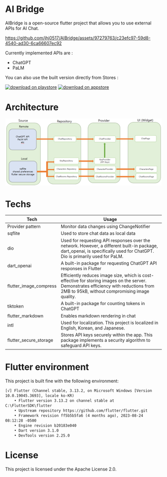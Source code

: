 # AI Bridge

AIBridge is a open-source flutter project that allows you to use external APIs for AI Chat.

https://github.com/jhj0517/AIBridge/assets/97279763/c23efc97-59d8-4540-ad30-6ca66607ec92

Currently implemented APIs are :
- ChatGPT
- PaLM

You can also use the built version directly from Stores :

[![download on playstore](https://github.com/jhj0517/AIBridge/assets/97279763/6457404a-a4d9-4303-b614-f4a8e58c5b79)](https://play.google.com/store/apps/details?id=com.wecraftstudio.aibridge)
[![download on appstore](https://github.com/jhj0517/AIBridge/assets/97279763/5394f501-89c3-446c-882f-a571a493161d)](https://apps.apple.com/app/id6474897375)

# Architecture
![diagram](https://github.com/jhj0517/AIBridge/blob/master/gitimages/architecture.png)

# Techs
| Tech | Usage |
| ---------- | ----- |
| Provider pattern | Monitor data changes using ChangeNotifier |
| sqflite | Used to store chat data as local data |
| dio | 	Used for requesting API responses over the network. However, a different built-in package, dart_openai, is specifically used for ChatGPT. Dio is primarily used for PaLM. |
| dart_openai | 	A built-in package for requesting ChatGPT API responses in Flutter |
| flutter_image_compress | Efficiently reduces image size, which is cost-effective for storing images on the server. Demonstrates efficiency with reductions from 2MB to 95kB, without compromising image quality. |
| tiktoken | 	A built-in package for counting tokens in ChatGPT |
| flutter_markdown | 	Enables markdown rendering in chat |
| intl | Used for localization. This project is localized in English, Korean, and Japanese. |
| flutter_secure_storage | 	Stores API keys securely within the app. This package implements a security algorithm to safeguard API keys. |

# Flutter environment
This project is built fine with the following environment:
```
[√] Flutter (Channel stable, 3.13.2, on Microsoft Windows [Version 10.0.19045.3693], locale ko-KR)
    • Flutter version 3.13.2 on channel stable at C:\FlutterSDK\flutter
    • Upstream repository https://github.com/flutter/flutter.git
    • Framework revision ff5b5b5fa6 (4 months ago), 2023-08-24 08:12:28 -0500
    • Engine revision b20183e040
    • Dart version 3.1.0
    • DevTools version 2.25.0
```

# License
This project is licensed under the Apache License 2.0.
